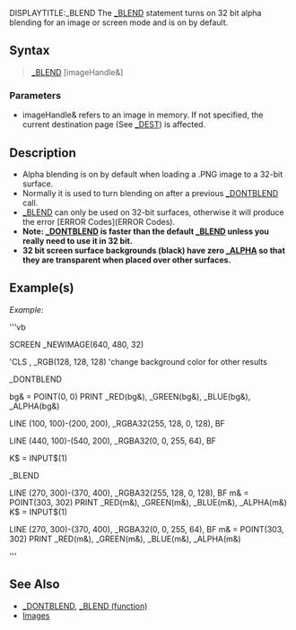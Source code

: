 DISPLAYTITLE:_BLEND
The [_BLEND](_BLEND) statement turns on 32 bit alpha blending for an image or screen mode and is on by default.


## Syntax

>  [_BLEND](_BLEND) [imageHandle&]

### Parameters

* imageHandle& refers to an image in memory. If not specified, the current destination page (See [_DEST](_DEST)) is affected.


## Description

* Alpha blending is on by default when loading a .PNG image to a 32-bit surface.
* Normally it is used to turn blending on after a previous [_DONTBLEND](_DONTBLEND) call.
* [_BLEND](_BLEND) can only be used on 32-bit surfaces, otherwise it will produce the error [ERROR Codes](ERROR Codes).
* **Note: [_DONTBLEND](_DONTBLEND) is faster than the default [_BLEND](_BLEND) unless you really need to use it in 32 bit.**
* **32 bit screen surface backgrounds (black) have zero [_ALPHA](_ALPHA) so that they are transparent when placed over other surfaces.**


## Example(s)

*Example:*

'''vb

SCREEN _NEWIMAGE(640, 480, 32)

'CLS , _RGB(128, 128, 128) 'change background color for other results

_DONTBLEND

bg& = POINT(0, 0)
PRINT _RED(bg&), _GREEN(bg&), _BLUE(bg&), _ALPHA(bg&)

LINE (100, 100)-(200, 200), _RGBA32(255, 128, 0, 128), BF

LINE (440, 100)-(540, 200), _RGBA32(0, 0, 255, 64), BF

K$ = INPUT$(1)

_BLEND

LINE (270, 300)-(370, 400), _RGBA32(255, 128, 0, 128), BF
m& = POINT(303, 302)
PRINT _RED(m&), _GREEN(m&), _BLUE(m&), _ALPHA(m&)
K$ = INPUT$(1)

LINE (270, 300)-(370, 400), _RGBA32(0, 0, 255, 64), BF
m& = POINT(303, 302)
PRINT _RED(m&), _GREEN(m&), _BLUE(m&), _ALPHA(m&)

'''


## See Also

* [_DONTBLEND](_DONTBLEND), [_BLEND (function)](_BLEND (function))
* [Images](Images)




